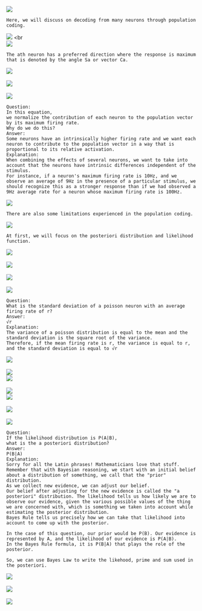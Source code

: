 ![](http://geekresearchlab.net/coursera/neuro/neuro-decision-21.jpg)
```
Here, we will discuss on decoding from many neurons through population coding.
```
![](http://geekresearchlab.net/coursera/neuro/neuro-decision-22.jpg)
<br<br>
![](http://geekresearchlab.net/coursera/neuro/neuro-decision-23.jpg)
```
The ath neuron has a preferred direction where the response is maximum that is denoted by the angle Sa or vector Ca.
```
![](http://geekresearchlab.net/coursera/neuro/neuro-decision-24.jpg) <br><br>
![](http://geekresearchlab.net/coursera/neuro/neuro-decision-25.jpg) <br><br>
![](http://geekresearchlab.net/coursera/neuro/neuro-decision-26.jpg)
```
Question:
In this equation, 
we normalize the contribution of each neuron to the population vector by its maximum firing rate. 
Why do we do this?
Answer:
Some neurons have an intrinsically higher firing rate and we want each neuron to contribute to the population vector in a way that is proportional to its relative activation.
Explanation:
When combining the effects of several neurons, we want to take into account that the neurons have intrinsic differences independent of the stimulus. 
For instance, if a neuron's maximum firing rate is 10Hz, and we observe an average of 9Hz in the presence of a particular stimulus, we should recognize this as a stronger response than if we had observed a 9Hz average rate for a neuron whose maximum firing rate is 100Hz.
```
![](http://geekresearchlab.net/coursera/neuro/neuro-decision-27.jpg)
```
There are also some limitations experienced in the population coding.
```
![](http://geekresearchlab.net/coursera/neuro/neuro-decision-28.jpg)
```
At first, we will focus on the posteriori distribution and likelihood function.
```
![](http://geekresearchlab.net/coursera/neuro/neuro-decision-29.jpg) <br><br>
![](http://geekresearchlab.net/coursera/neuro/neuro-decision-30.jpg) <br><br>
![](http://geekresearchlab.net/coursera/neuro/neuro-decision-31.jpg) <br><br>
![](http://geekresearchlab.net/coursera/neuro/neuro-decision-32.jpg)
```
Question:
What is the standard deviation of a poisson neuron with an average firing rate of r?
Answer:
√r
Explanation:
The variance of a poisson distribution is equal to the mean and the standard deviation is the square root of the variance. 
Therefore, if the mean firing rate is r, the variance is equal to r, and the standard deviation is equal to √r
```
![](http://geekresearchlab.net/coursera/neuro/neuro-decision-33.jpg)<br><br>
![](http://geekresearchlab.net/coursera/neuro/neuro-decision-34.jpg)<br>
![](http://geekresearchlab.net/coursera/neuro/neuro-decision-34-1.jpg)<br><br>
![](http://geekresearchlab.net/coursera/neuro/neuro-decision-35.jpg)<br>
![](http://geekresearchlab.net/coursera/neuro/neuro-decision-35-1.jpg)<br><br>
![](http://geekresearchlab.net/coursera/neuro/neuro-decision-36.jpg)<br><br>
![](http://geekresearchlab.net/coursera/neuro/neuro-decision-37.jpg)
```
Question:
If the likelihood distribution is P(A|B), 
what is the a posteriori distribution?
Answer:
P(B|A)
Explanation:
Sorry for all the Latin phrases! Mathematicians love that stuff.
Remember that with Bayesian reasoning, we start with an initial belief about a distribution of something, we call that the "prior" distribution. 
As we collect new evidence, we can adjust our belief. 
Our belief after adjusting for the new evidence is called the "a posteriori" distribution. The likelihood tells us how likely we are to observe our evidence, given the various possible values of the thing we are concerned with, which is something we taken into account while estimating the posterior distribution. 
Bayes Rule tells us precisely how we can take that likelihood into account to come up with the posterior.

In the case of this question, our prior would be P(B). Our evidence is represented by A, and the likelihood of our evidence is P(A|B). 
In the Bayes Rule formula, it is P(B|A) that plays the role of the posterior.
```
```
So, we can use Bayes Law to write the likehood, prime and sum used in the posteriori.
```
![](http://geekresearchlab.net/coursera/neuro/neuro-decision-38.jpg)<br><br>
![](http://geekresearchlab.net/coursera/neuro/neuro-decision-39.jpg)<br><br>
![](http://geekresearchlab.net/coursera/neuro/neuro-decision-40.jpg)
